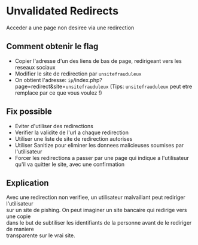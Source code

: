 # Unvalidated Redirects
Acceder a une page non desiree via une redirection

## Comment obtenir le flag
* Copier l'adresse d'un des liens de bas de page, redirigeant vers les reseaux sociaux
* Modifier le site de redirection par `unsitefrauduleux`
* On obtient l'adresse: `ip`/index.php?page=redirect&site=`unsitefrauduleux`
(Tips: `unsitefrauduleux` peut etre remplace par ce que vous voulez !)

## Fix possible
* Eviter d'utiliser des redirections
* Verifier la validite de l'url a chaque redirection
* Utiliser une liste de site de redirection autorises
* Utiliser Sanitize pour eliminer les donnees malicieuses soumises par l'utilisateur
* Forcer les redirections a passer par une page qui indique a l'utilisateur qu'il va quitter le site, avec une confirmation

## Explication
Avec une redirection non verifiee, un utilisateur malvaillant peut rediriger l'utilisateur\
sur un site de pishing. On peut imaginer un site bancaire qui redirige vers une copie\
dans le but de subtiliser les identifiants de la personne avant de le rediriger de maniere\
transparente sur le vrai site.
